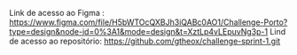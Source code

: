 Link de acesso ao Figma : https://www.figma.com/file/H5bWTOcQXBJh3iQABc0AO1/Challenge-Porto?type=design&node-id=0%3A1&mode=design&t=XztLp4vLEpuvNg3p-1
Lind de acesso ao repositório: https://github.com/gtheox/challenge-sprint-1.git
